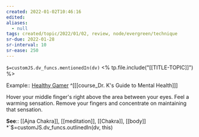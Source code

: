 ```yaml
---
created: 2022-01-02T10:46:16
edited: 
aliases:
  - null
tags: created/topic/2022/01/02, review, node/evergreen/technique
sr-due: 2022-01-28
sr-interval: 10
sr-ease: 250
---
```

`$=customJS.dv_funcs.mentionedIn(dv)`
<% tp.file.include("[[TITLE-TOPIC]]") %>


Example:: [Healthy Gamer](https://coaching.healthygamer.gg/guide/lessons/knowledge-and-the-mind/meditations/activating-ajna-chakra)
^[[[course_Dr. K's Guide to Mental Health]]]

Hover your middle finger's right above the area between your eyes. Feel a warming sensation. Remove your fingers and concentrate on maintaining that sensation.

**See**:: [[Ajna Chakra]], [[meditation]], [[Chakra]], [[body]]
*`$=customJS.dv_funcs.outlinedIn(dv, this)
